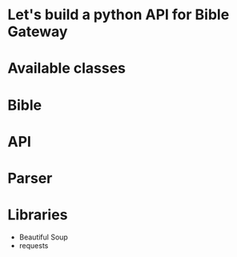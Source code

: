 # Let's build a python API for Bible Gateway

# Available classes
# Bible
# API
# Parser


# Libraries
* Beautiful Soup
* requests